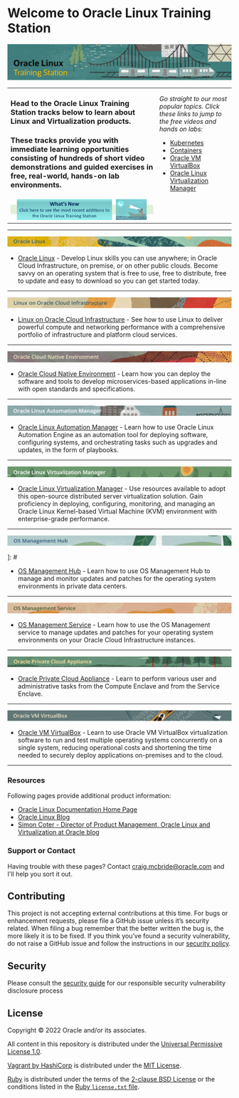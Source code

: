 
# Welcome to Oracle Linux Training Station <a name="top"></a>

![](common/images/ol-train4.png)
   
<table width="1200">
<colgroup>
   <col width="900">
   <col width="300">
</colgroup>
      <tr>   
         <td><h3>Head to the Oracle Linux Training Station tracks below to learn about Linux and Virtualization products.</h3>		    
		 <h3>These tracks provide you with immediate learning opportunities consisting of hundreds of short video demonstrations and guided exercises in free, real-world, hands-on lab environments.</h3>
         </td>
         <td rowspan="2" valign="top"><p><i>Go straight to our most popular topics. Click these links to jump to the free videos and hands on labs:</i></p>
            <ul>
               <li><a href="https://oracle-samples.github.io/oltrain/OCNE/ocne.html#ocne-kubernetes">Kubernetes</a></li>
               <li><a href="https://oracle-samples.github.io/oltrain/OL/virt/virt.html#containers">Containers</a></li>
               <li><a href="https://oracle-samples.github.io/oltrain/VBOX/vbox.html">Oracle VM VirtualBox</a></li>
               <li><a href="https://oracle-samples.github.io/oltrain/OLVM/olvm.html">Oracle Linux Virtualization Manager</a></li>
            </ul>
         </td>
		 </tr>
      <tr>   
         <td align="center"><a href="https://oracle-samples.github.io/oltrain/Whats_New/new.html"><img src="common/images/whats-new3.png" alt="New content"></a></td>
      </tr>
</table>
   
---
   
<p><a href="https://oracle-samples.github.io/oltrain/OL/ol.html"><img id="ol" src="common/images/OL-banner-v2a.png"></a></p>
   
- [Oracle Linux](./OL/ol.md) - Develop Linux skills you can use anywhere; in Oracle Cloud Infrastructure, on premise, or on other public clouds. Become savvy on an operating system that is free to use, free to distribute, free to update and easy to download so you can get started today.
   
---
   
<p><a href="https://oracle-samples.github.io/oltrain/OLOCI/oloci.html"><img id="oloci" src="common/images/OLCI-banner-v2.png"></a></p>   
   
- [Linux on Oracle Cloud Infrastructure](./OLOCI/oloci.md) - See how to use Linux to deliver powerful compute and networking performance with a comprehensive portfolio of infrastructure and platform cloud services.
   
---
   
<p><a href="https://oracle-samples.github.io/oltrain/OCNE/ocne.html"><img id="ocne" src="common/images/OCNE-banner-v2.png"></a></p>   
   
- [Oracle Cloud Native Environment](./OCNE/ocne.md) - Learn how you can deploy the software and tools to develop microservices-based applications in-line with open standards and specifications.
   
---
   
<p><a href="https://oracle-samples.github.io/oltrain/OLAM/olam.html"><img id="olam" src="common/images/OLAM-banner-v2.png"></a></p>   
   
- [Oracle Linux Automation Manager](./OLAM/olam.md) - Learn how to use Oracle Linux Automation Engine as an automation tool for deploying software, configuring systems, and orchestrating tasks such as upgrades and updates, in the form of playbooks.
   
---
   
<p><a href="https://oracle-samples.github.io/oltrain/OLVM/olvm.html"><img id="olvm" src="common/images/OLVM-banner-v2.png"></a></p>   
   
- [Oracle Linux Virtualization Manager](./OLVM/olvm.md) - Use resources available to adopt this open-source distributed server virtualization solution. Gain proficiency in deploying, configuring, monitoring, and managing an Oracle Linux Kernel-based Virtual Machine (KVM) environment with enterprise-grade performance.

---
   
<p><a href="https://oracle-samples.github.io/oltrain/OSMS/osmh.html"><img id="osms" src="common/images/osmh-banner-v2.png"></a></p>   ]: #
   
- [OS Management Hub](./OSMS/osms.md) - Learn how to use OS Management Hub to manage and monitor updates and patches for the operating system environments in private data centers.
   
---
   
<p><a href="https://oracle-samples.github.io/oltrain/OSMS/osms.html"><img id="osms" src="common/images/osms-banner3.png"></a></p>   
   
- [OS Management Service](./OSMS/osms.md) - Learn how to use the OS Management service to manage updates and patches for your operating system environments on your Oracle Cloud Infrastructure instances.
   
---
   
<p><a href="https://oracle-samples.github.io/oltrain/OPCA/opca.html"><img id="opca" src="common/images/PCA-banner-v2.png"></a></p>   
   
- [Oracle Private Cloud Appliance](./OPCA/opca.md) - Learn to perform various user and administrative tasks from the Compute Enclave and from the Service Enclave.
   
---
   
<p><a href="https://oracle-samples.github.io/oltrain/VBOX/vbox.html"><img id="vbox" src="common/images/vbox-banner.png"></a></p>   
   
- [Oracle VM VirtualBox](./VBOX/vbox.md) - Learn to use Oracle VM VirtualBox virtualization software to run and test multiple operating systems concurrently on a single system, reducing operational costs and shortening the time needed to securely deploy applications on-premises and to the cloud.   
   
---
   
### Resources

Following pages provide additional product information:

- [Oracle Linux Documentation Home Page](https://docs.oracle.com/en/operating-systems/oracle-linux/)
- [Oracle Linux Blog](https://blogs.oracle.com/linux/category/lnx-training)
- [Simon Coter - Director of Product Management, Oracle Linux and Virtualization at Oracle blog](https://blogs.oracle.com/scoter/)

### Support or Contact

Having trouble with these pages? Contact [craig.mcbride@oracle.com](mailto:craig.mcbride@oracle.com) and I'll help you sort it out.

## Contributing

This project is not accepting external contributions at this time. For bugs or enhancement requests, please file a GitHub issue unless it’s security related. When filing a bug remember that the better written the bug is, the more likely it is to be fixed. If you think you’ve found a security vulnerability, do not raise a GitHub issue and follow the instructions in our [security policy](./SECURITY.md).

## Security

Please consult the [security guide](./SECURITY.md) for our responsible security vulnerability disclosure process

## License

Copyright &copy; 2022 Oracle and/or its associates.

All content in this repository is distributed under the [Universal Permissive
License 1.0](https://oss.oracle.com/licenses/upl/).

[Vagrant by HashiCorp](https://www.vagrantup.com/) is distributed under the
[MIT License](https://github.com/hashicorp/vagrant/blob/master/LICENSE).

[Ruby](https://www.ruby-lang.org/en/) is distributed under the terms of the
[2-clause BSD License](https://opensource.org/licenses/BSD-2-Clause) or the
conditions listed in the [Ruby `license.txt` file](https://www.ruby-lang.org/en/about/license.txt).
